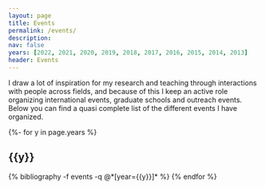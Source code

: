 ```yaml
---
layout: page
title: Events
permalink: /events/
description:  
nav: false
years: [2022, 2021, 2020, 2019, 2018, 2017, 2016, 2015, 2014, 2013]
header: Events
---
```

<div class="publications">

 
I draw a lot of inspiration for my research and teaching through interactions with people across fields, and because of this I keep an active role organizing international events, graduate schools and outreach events. Below you can find a quasi complete list of the different events I have organized.  


{%- for y in page.years %}
  <h2 class="year">{{y}}</h2>
  {% bibliography -f events -q @*[year={{y}}]* %}
{% endfor %}

</div>
